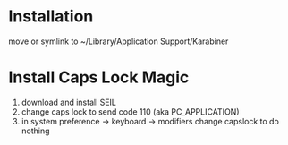 
Installation
============

move or symlink to
~/Library/Application Support/Karabiner


Install Caps Lock Magic
=======================

1) download and install SEIL
2) change caps lock to send code 110 (aka PC_APPLICATION)
3) in system preference -> keyboard -> modifiers change capslock to do nothing



